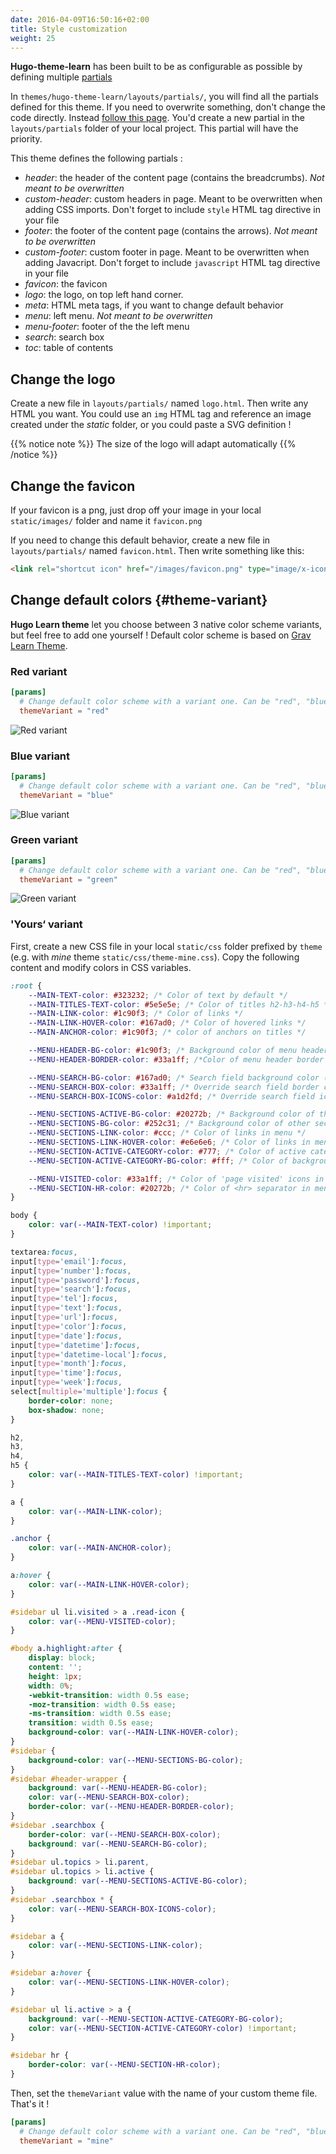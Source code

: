 ```yaml
---
date: 2016-04-09T16:50:16+02:00
title: Style customization
weight: 25
---
```


**Hugo-theme-learn** has been built to be as configurable as possible by defining multiple [partials](https://gohugo.io/templates/partials/)

In `themes/hugo-theme-learn/layouts/partials/`, you will find all the partials defined for this theme. If you need to overwrite something, don't change the code directly. Instead [follow this page](https://gohugo.io/themes/customizing/). You'd create a new partial in the `layouts/partials` folder of your local project. This partial will have the priority.

This theme defines the following partials :

-   _header_: the header of the content page (contains the breadcrumbs). _Not meant to be overwritten_
-   _custom-header_: custom headers in page. Meant to be overwritten when adding CSS imports. Don't forget to include `style` HTML tag directive in your file
-   _footer_: the footer of the content page (contains the arrows). _Not meant to be overwritten_
-   _custom-footer_: custom footer in page. Meant to be overwritten when adding Javacript. Don't forget to include `javascript` HTML tag directive in your file
-   _favicon_: the favicon
-   _logo_: the logo, on top left hand corner.
-   _meta_: HTML meta tags, if you want to change default behavior
-   _menu_: left menu. _Not meant to be overwritten_
-   _menu-footer_: footer of the the left menu
-   _search_: search box
-   _toc_: table of contents

## Change the logo

Create a new file in `layouts/partials/` named `logo.html`. Then write any HTML you want.
You could use an `img` HTML tag and reference an image created under the _static_ folder, or you could paste a SVG definition !

{{% notice note %}}
The size of the logo will adapt automatically
{{% /notice %}}

## Change the favicon

If your favicon is a png, just drop off your image in your local `static/images/` folder and name it `favicon.png`

If you need to change this default behavior, create a new file in `layouts/partials/` named `favicon.html`. Then write something like this:

```html
<link rel="shortcut icon" href="/images/favicon.png" type="image/x-icon" />
```

## Change default colors {#theme-variant}

**Hugo Learn theme** let you choose between 3 native color scheme variants, but feel free to add one yourself ! Default color scheme is based on [Grav Learn Theme](https://learn.getgrav.org/).

### Red variant

```toml
[params]
  # Change default color scheme with a variant one. Can be "red", "blue", "green".
  themeVariant = "red"
```

![Red variant](/en/basics/style-customization/images/red-variant.png?width=60pc)

### Blue variant

```toml
[params]
  # Change default color scheme with a variant one. Can be "red", "blue", "green".
  themeVariant = "blue"
```

![Blue variant](/en/basics/style-customization/images/blue-variant.png?width=60pc)

### Green variant

```toml
[params]
  # Change default color scheme with a variant one. Can be "red", "blue", "green".
  themeVariant = "green"
```

![Green variant](/en/basics/style-customization/images/green-variant.png?width=60pc)

### 'Yours‘ variant

First, create a new CSS file in your local `static/css` folder prefixed by `theme` (e.g. with _mine_ theme `static/css/theme-mine.css`). Copy the following content and modify colors in CSS variables.

```css
:root {
	--MAIN-TEXT-color: #323232; /* Color of text by default */
	--MAIN-TITLES-TEXT-color: #5e5e5e; /* Color of titles h2-h3-h4-h5 */
	--MAIN-LINK-color: #1c90f3; /* Color of links */
	--MAIN-LINK-HOVER-color: #167ad0; /* Color of hovered links */
	--MAIN-ANCHOR-color: #1c90f3; /* color of anchors on titles */

	--MENU-HEADER-BG-color: #1c90f3; /* Background color of menu header */
	--MENU-HEADER-BORDER-color: #33a1ff; /*Color of menu header border */

	--MENU-SEARCH-BG-color: #167ad0; /* Search field background color (by default borders + icons) */
	--MENU-SEARCH-BOX-color: #33a1ff; /* Override search field border color */
	--MENU-SEARCH-BOX-ICONS-color: #a1d2fd; /* Override search field icons color */

	--MENU-SECTIONS-ACTIVE-BG-color: #20272b; /* Background color of the active section and its childs */
	--MENU-SECTIONS-BG-color: #252c31; /* Background color of other sections */
	--MENU-SECTIONS-LINK-color: #ccc; /* Color of links in menu */
	--MENU-SECTIONS-LINK-HOVER-color: #e6e6e6; /* Color of links in menu, when hovered */
	--MENU-SECTION-ACTIVE-CATEGORY-color: #777; /* Color of active category text */
	--MENU-SECTION-ACTIVE-CATEGORY-BG-color: #fff; /* Color of background for the active category (only) */

	--MENU-VISITED-color: #33a1ff; /* Color of 'page visited' icons in menu */
	--MENU-SECTION-HR-color: #20272b; /* Color of <hr> separator in menu */
}

body {
	color: var(--MAIN-TEXT-color) !important;
}

textarea:focus,
input[type='email']:focus,
input[type='number']:focus,
input[type='password']:focus,
input[type='search']:focus,
input[type='tel']:focus,
input[type='text']:focus,
input[type='url']:focus,
input[type='color']:focus,
input[type='date']:focus,
input[type='datetime']:focus,
input[type='datetime-local']:focus,
input[type='month']:focus,
input[type='time']:focus,
input[type='week']:focus,
select[multiple='multiple']:focus {
	border-color: none;
	box-shadow: none;
}

h2,
h3,
h4,
h5 {
	color: var(--MAIN-TITLES-TEXT-color) !important;
}

a {
	color: var(--MAIN-LINK-color);
}

.anchor {
	color: var(--MAIN-ANCHOR-color);
}

a:hover {
	color: var(--MAIN-LINK-HOVER-color);
}

#sidebar ul li.visited > a .read-icon {
	color: var(--MENU-VISITED-color);
}

#body a.highlight:after {
	display: block;
	content: '';
	height: 1px;
	width: 0%;
	-webkit-transition: width 0.5s ease;
	-moz-transition: width 0.5s ease;
	-ms-transition: width 0.5s ease;
	transition: width 0.5s ease;
	background-color: var(--MAIN-LINK-HOVER-color);
}
#sidebar {
	background-color: var(--MENU-SECTIONS-BG-color);
}
#sidebar #header-wrapper {
	background: var(--MENU-HEADER-BG-color);
	color: var(--MENU-SEARCH-BOX-color);
	border-color: var(--MENU-HEADER-BORDER-color);
}
#sidebar .searchbox {
	border-color: var(--MENU-SEARCH-BOX-color);
	background: var(--MENU-SEARCH-BG-color);
}
#sidebar ul.topics > li.parent,
#sidebar ul.topics > li.active {
	background: var(--MENU-SECTIONS-ACTIVE-BG-color);
}
#sidebar .searchbox * {
	color: var(--MENU-SEARCH-BOX-ICONS-color);
}

#sidebar a {
	color: var(--MENU-SECTIONS-LINK-color);
}

#sidebar a:hover {
	color: var(--MENU-SECTIONS-LINK-HOVER-color);
}

#sidebar ul li.active > a {
	background: var(--MENU-SECTION-ACTIVE-CATEGORY-BG-color);
	color: var(--MENU-SECTION-ACTIVE-CATEGORY-color) !important;
}

#sidebar hr {
	border-color: var(--MENU-SECTION-HR-color);
}
```

Then, set the `themeVariant` value with the name of your custom theme file. That's it !

```toml
[params]
  # Change default color scheme with a variant one. Can be "red", "blue", "green".
  themeVariant = "mine"
```
